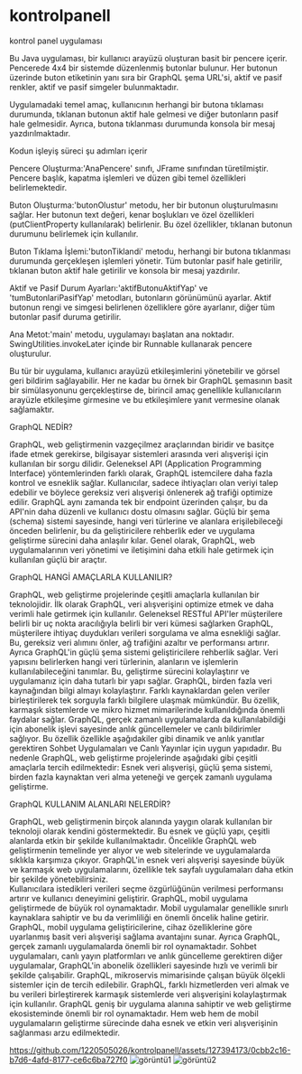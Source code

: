 # kontrolpanell
kontrol panel uygulaması

Bu Java uygulaması, bir kullanıcı arayüzü oluşturan basit bir pencere içerir. Pencerede 4x4 bir sistemde düzenlenmiş butonlar bulunur. Her butonun üzerinde buton etiketinin yanı sıra bir GraphQL şema URL'si, aktif ve pasif renkler, aktif ve pasif simgeler bulunmaktadır.

Uygulamadaki temel amaç, kullanıcının herhangi bir butona tıklaması durumunda, tıklanan butonun aktif hale gelmesi ve diğer butonların pasif hale gelmesidir. Ayrıca, butona tıklanması durumunda konsola bir mesaj yazdırılmaktadır.

Kodun işleyiş süreci şu adımları içerir

Pencere Oluşturma:'AnaPencere' sınıfı, JFrame sınıfından türetilmiştir. Pencere başlık, kapatma işlemleri ve düzen gibi temel özellikleri belirlemektedir.

Buton Oluşturma:'butonOlustur' metodu, her bir butonun oluşturulmasını sağlar. Her butonun text değeri, kenar boşlukları ve özel özellikleri (putClientProperty kullanılarak) belirlenir. Bu özel özellikler, tıklanan butonun durumunu belirlemek için kullanılır.

Buton Tıklama İşlemi:'butonTiklandi' metodu, herhangi bir butona tıklanması durumunda gerçekleşen işlemleri yönetir. Tüm butonlar pasif hale getirilir, tıklanan buton aktif hale getirilir ve konsola bir mesaj yazdırılır.

Aktif ve Pasif Durum Ayarları:'aktifButonuAktifYap' ve 'tumButonlariPasifYap' metodları, butonların görünümünü ayarlar. Aktif butonun rengi ve simgesi belirlenen özelliklere göre ayarlanır, diğer tüm butonlar pasif duruma getirilir.

Ana Metot:'main' metodu, uygulamayı başlatan ana noktadır. SwingUtilities.invokeLater içinde bir Runnable kullanarak pencere oluşturulur.

Bu tür bir uygulama, kullanıcı arayüzü etkileşimlerini yönetebilir ve görsel geri bildirim sağlayabilir. Her ne kadar bu örnek bir GraphQL şemasının basit bir simülasyonunu gerçekleştirse de, birincil amaç genellikle kullanıcıların arayüzle etkileşime girmesine ve bu etkileşimlere yanıt vermesine olanak sağlamaktır.


GraphQL NEDİR?

GraphQL, web geliştirmenin vazgeçilmez araçlarından biridir ve basitçe ifade etmek gerekirse, bilgisayar sistemleri arasında veri alışverişi için kullanılan bir sorgu dilidir. Geleneksel API (Application Programming Interface) yöntemlerinden farklı olarak, GraphQL istemcilere daha fazla kontrol ve esneklik sağlar. Kullanıcılar, sadece ihtiyaçları olan veriyi talep edebilir ve böylece gereksiz veri alışverişi önlenerek ağ trafiği optimize edilir. GraphQL aynı zamanda tek bir endpoint üzerinden çalışır, bu da API'nin daha düzenli ve kullanıcı dostu olmasını sağlar. Güçlü bir şema (schema) sistemi sayesinde, hangi veri türlerine ve alanlara erişilebileceği önceden belirlenir, bu da geliştiricilere rehberlik eder ve uygulama geliştirme sürecini daha anlaşılır kılar. Genel olarak, GraphQL, web uygulamalarının veri yönetimi ve iletişimini daha etkili hale getirmek için kullanılan güçlü bir araçtır.


GraphQL HANGİ AMAÇLARLA KULLANILIR?

GraphQL, web geliştirme projelerinde çeşitli amaçlarla kullanılan bir teknolojidir.
 İlk olarak GraphQL, veri alışverişini optimize etmek ve daha verimli hale getirmek için kullanılır.
 Geleneksel RESTful API'ler müşterilere belirli bir uç nokta aracılığıyla belirli bir veri kümesi sağlarken GraphQL, müşterilere ihtiyaç duydukları verileri sorgulama ve alma esnekliği sağlar.
 Bu, gereksiz veri alımını önler, ağ trafiğini azaltır ve performansı artırır.
 Ayrıca GraphQL'in güçlü şema sistemi geliştiricilere rehberlik sağlar.
 Veri yapısını belirlerken hangi veri türlerinin, alanların ve işlemlerin kullanılabileceğini tanımlar.
 Bu, geliştirme sürecini kolaylaştırır ve uygulamanız için daha tutarlı bir yapı sağlar.
 GraphQL, birden fazla veri kaynağından bilgi almayı kolaylaştırır.
 Farklı kaynaklardan gelen veriler birleştirilerek tek sorguyla farklı bilgilere ulaşmak mümkündür.
 Bu özellik, karmaşık sistemlerde ve mikro hizmet mimarilerinde kullanıldığında önemli faydalar sağlar.
 GraphQL, gerçek zamanlı uygulamalarda da kullanılabildiği için abonelik işlevi sayesinde anlık güncellemeler ve canlı bildirimler sağlıyor.
 Bu özellik özellikle aşağıdakiler gibi dinamik ve anlık yanıtlar gerektiren Sohbet Uygulamaları ve Canlı Yayınlar için uygun yapıdadır.
 Bu nedenle GraphQL, web geliştirme projelerinde aşağıdaki gibi çeşitli amaçlarla tercih edilmektedir: 
 Esnek veri alışverişi, güçlü şema sistemi, birden fazla kaynaktan veri alma yeteneği ve gerçek zamanlı uygulama geliştirme.
 


GraphQL KULLANIM ALANLARI NELERDİR?

GraphQL, web geliştirmenin birçok alanında yaygın olarak kullanılan bir teknoloji olarak kendini göstermektedir.
 Bu esnek ve güçlü yapı, çeşitli alanlarda etkin bir şekilde kullanılmaktadır.
 Öncelikle GraphQL web geliştirmenin temelinde yer alıyor ve web sitelerinde ve uygulamalarda sıklıkla karşımıza çıkıyor.
 GraphQL'in  esnek veri alışverişi sayesinde büyük ve karmaşık web uygulamalarını, özellikle tek sayfalı uygulamaları  daha etkin bir şekilde yönetebilirsiniz.   
 Kullanıcılara istedikleri verileri seçme özgürlüğünün verilmesi performansı artırır ve kullanıcı deneyimini geliştirir.
 GraphQL, mobil uygulama geliştirmede de  büyük  rol oynamaktadır.
 Mobil uygulamalar genellikle sınırlı kaynaklara sahiptir ve bu da verimliliği en önemli öncelik haline getirir.
 GraphQL, mobil uygulama geliştiricilerine, cihaz özelliklerine göre uyarlanmış basit veri alışverişi sağlama avantajını sunar.
 Ayrıca GraphQL, gerçek zamanlı uygulamalarda  önemli bir rol oynamaktadır.
 Sohbet uygulamaları, canlı yayın platformları ve  anlık güncelleme gerektiren diğer uygulamalar, GraphQL'in abonelik özellikleri sayesinde hızlı ve verimli bir şekilde çalışabilir.
 GraphQL, mikroservis mimarisinde çalışan büyük ölçekli sistemler için de  tercih edilebilir.
 GraphQL, farklı hizmetlerden veri almak ve bu verileri birleştirerek karmaşık sistemlerde veri alışverişini kolaylaştırmak için kullanılır.
 GraphQL geniş bir uygulama alanına sahiptir ve web geliştirme ekosisteminde önemli bir rol oynamaktadır.
 Hem web  hem de mobil uygulamaların geliştirme sürecinde daha esnek ve etkin veri alışverişinin sağlanması arzu edilmektedir.

https://github.com/1220505026/kontrolpanell/assets/127394173/0cbb2c16-b7d6-4afd-8177-ce6c6ba727f0
![görüntü1](https://github.com/1220505026/kontrolpanell/assets/127394173/074953ab-98f5-4359-840f-a0d1c642dc0f)
![görüntü2](https://github.com/1220505026/kontrolpanell/assets/127394173/7be62570-ea2c-454e-8cb8-c09a1f3a1248)
